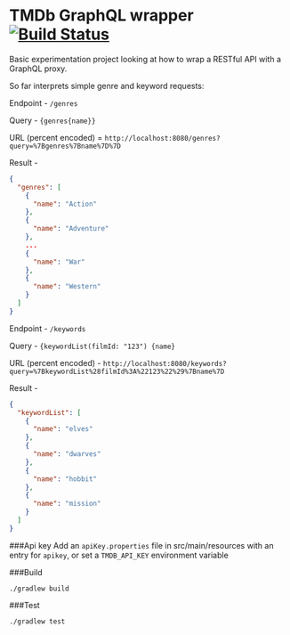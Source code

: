 # TMDb GraphQL wrapper [![Build Status](https://travis-ci.org/asherjames/tmdb-graphql-wrapper.svg?branch=master)](https://travis-ci.org/asherjames/tmdb-graphql-wrapper)
Basic experimentation project looking at how to wrap a RESTful API with a GraphQL proxy.
  
So far interprets simple genre and keyword requests:

Endpoint - `/genres`

Query - `{genres{name}}`

URL (percent encoded) = `http://localhost:8080/genres?query=%7Bgenres%7Bname%7D%7D`

Result - 
```json
{
  "genres": [
    {
      "name": "Action"
    },
    {
      "name": "Adventure"
    },
    ...
    {
      "name": "War"
    },
    {
      "name": "Western"
    }
  ]
}
```


Endpoint - `/keywords`

Query - `{keywordList(filmId: "123") {name}`

URL (percent encoded) - `http://localhost:8080/keywords?query=%7BkeywordList%28filmId%3A%22123%22%29%7Bname%7D`

Result - 
```json
{
  "keywordList": [
    {
      "name": "elves"
    },
    {
      "name": "dwarves"
    },
    {
      "name": "hobbit"
    },
    {
      "name": "mission"
    }
  ]
}
```

###Api key
Add an `apiKey.properties` file in src/main/resources with an entry for `apikey`, or set a `TMDB_API_KEY` environment variable

###Build

`./gradlew build`


###Test

`./gradlew test`
